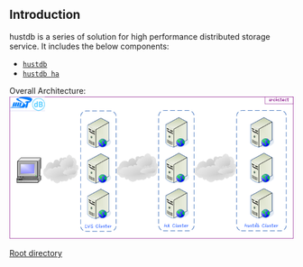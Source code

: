 Introduction
--

hustdb is a series of solution for high performance distributed storage service. It includes the below components:  

* [`hustdb`](hustdb.md)
* [`hustdb ha`](ha.md)

Overall Architecture:  
![architect](../../res/architect.png)

[Root directory](../index.md)